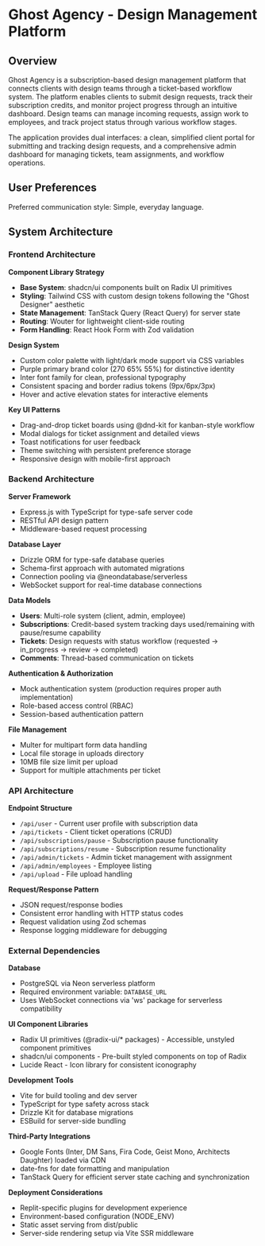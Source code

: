 # Ghost Agency - Design Management Platform

## Overview

Ghost Agency is a subscription-based design management platform that connects clients with design teams through a ticket-based workflow system. The platform enables clients to submit design requests, track their subscription credits, and monitor project progress through an intuitive dashboard. Design teams can manage incoming requests, assign work to employees, and track project status through various workflow stages.

The application provides dual interfaces: a clean, simplified client portal for submitting and tracking design requests, and a comprehensive admin dashboard for managing tickets, team assignments, and workflow operations.

## User Preferences

Preferred communication style: Simple, everyday language.

## System Architecture

### Frontend Architecture

**Component Library Strategy**
- **Base System**: shadcn/ui components built on Radix UI primitives
- **Styling**: Tailwind CSS with custom design tokens following the "Ghost Designer" aesthetic
- **State Management**: TanStack Query (React Query) for server state
- **Routing**: Wouter for lightweight client-side routing
- **Form Handling**: React Hook Form with Zod validation

**Design System**
- Custom color palette with light/dark mode support via CSS variables
- Purple primary brand color (270 65% 55%) for distinctive identity
- Inter font family for clean, professional typography
- Consistent spacing and border radius tokens (9px/6px/3px)
- Hover and active elevation states for interactive elements

**Key UI Patterns**
- Drag-and-drop ticket boards using @dnd-kit for kanban-style workflow
- Modal dialogs for ticket assignment and detailed views
- Toast notifications for user feedback
- Theme switching with persistent preference storage
- Responsive design with mobile-first approach

### Backend Architecture

**Server Framework**
- Express.js with TypeScript for type-safe server code
- RESTful API design pattern
- Middleware-based request processing

**Database Layer**
- Drizzle ORM for type-safe database queries
- Schema-first approach with automated migrations
- Connection pooling via @neondatabase/serverless
- WebSocket support for real-time database connections

**Data Models**
- **Users**: Multi-role system (client, admin, employee)
- **Subscriptions**: Credit-based system tracking days used/remaining with pause/resume capability
- **Tickets**: Design requests with status workflow (requested → in_progress → review → completed)
- **Comments**: Thread-based communication on tickets

**Authentication & Authorization**
- Mock authentication system (production requires proper auth implementation)
- Role-based access control (RBAC)
- Session-based authentication pattern

**File Management**
- Multer for multipart form data handling
- Local file storage in uploads directory
- 10MB file size limit per upload
- Support for multiple attachments per ticket

### API Architecture

**Endpoint Structure**
- `/api/user` - Current user profile with subscription data
- `/api/tickets` - Client ticket operations (CRUD)
- `/api/subscriptions/pause` - Subscription pause functionality
- `/api/subscriptions/resume` - Subscription resume functionality
- `/api/admin/tickets` - Admin ticket management with assignment
- `/api/admin/employees` - Employee listing
- `/api/upload` - File upload handling

**Request/Response Pattern**
- JSON request/response bodies
- Consistent error handling with HTTP status codes
- Request validation using Zod schemas
- Response logging middleware for debugging

### External Dependencies

**Database**
- PostgreSQL via Neon serverless platform
- Required environment variable: `DATABASE_URL`
- Uses WebSocket connections via 'ws' package for serverless compatibility

**UI Component Libraries**
- Radix UI primitives (@radix-ui/* packages) - Accessible, unstyled component primitives
- shadcn/ui components - Pre-built styled components on top of Radix
- Lucide React - Icon library for consistent iconography

**Development Tools**
- Vite for build tooling and dev server
- TypeScript for type safety across stack
- Drizzle Kit for database migrations
- ESBuild for server-side bundling

**Third-Party Integrations**
- Google Fonts (Inter, DM Sans, Fira Code, Geist Mono, Architects Daughter) loaded via CDN
- date-fns for date formatting and manipulation
- TanStack Query for efficient server state caching and synchronization

**Deployment Considerations**
- Replit-specific plugins for development experience
- Environment-based configuration (NODE_ENV)
- Static asset serving from dist/public
- Server-side rendering setup via Vite SSR middleware